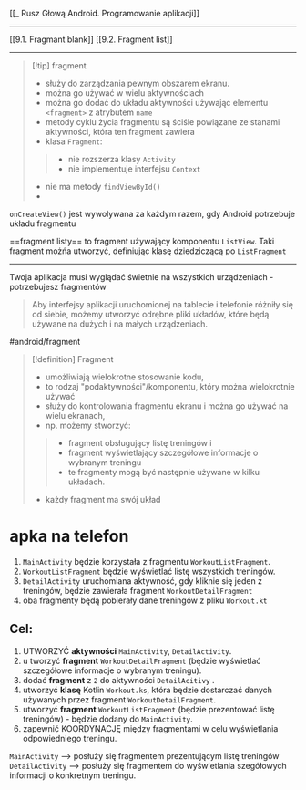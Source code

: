 [[_ Rusz Głową Android. Programowanie aplikacji]]

----

[[9.1. Fragmant blank]]
[[9.2. Fragment list]]


-----

>[!tip] fragment
> - służy do zarządzania pewnym obszarem ekranu.
> - można go używać w wielu aktywnościach
> - można go dodać do układu aktywności używając elementu `<fragment>` z atrybutem `name`
> - metody cyklu życia fragmentu są ściśle powiązane ze stanami aktywności, która ten fragment zawiera
> - klasa `Fragment`:
>> - nie rozszerza klasy `Activity`
>> - nie implementuje interfejsu `Context`
> - nie ma metody `findViewById()`
> - 

`onCreateView()` jest wywoływana za każdym razem, gdy Android potrzebuje układu fragmentu 

==fragment listy== to fragment używający komponentu `ListView`. Taki fragment możńa utworzyć, definiując klasę dziedziczącą po `ListFragment`


----

Twoja aplikacja musi wyglądać świetnie na wszystkich urządzeniach - potrzebujesz fragmentów

> Aby interfejsy aplikacji uruchomionej na tablecie i telefonie różniły się od siebie, możemy utworzyć odrębne pliki układów, które będą używane na dużych i na małych urządzeniach.

#android/fragment
>[!definition] Fragment
> - umożliwiają wielokrotne stosowanie kodu,
> - to rodzaj "podaktywności"/komponentu, który można wielokrotnie używać
> - służy do kontrolowania fragmentu ekranu i można go używać na wielu ekranach,
> - np. możemy stworzyć:
>> - fragment obsługujący listę treningów  i
>> - fragment wyświetlający szczegółowe informacje o wybranym treningu
>> - te fragmenty mogą być następnie używane w kilku układach.
>- każdy fragment ma swój układ

# apka na telefon
1. `MainActivity` będzie korzystała z fragmentu `WorkoutListFragment`.
2. `WorkoutListFragment` będzie wyświetlać listę wszystkich treningów.
3. `DetailActivity` uruchomiana aktywność, gdy kliknie się jeden z treningów, będzie zawierała fragment  `WorkoutDetailFragment`
4. oba fragmenty będą pobierały dane treningów  z pliku `Workout.kt`

## Cel:
1. UTWORZYĆ **aktywności** `MainActivity`, `DetailActivity`.
2. u tworzyć **fragment** `WorkoutDetailFragment` (będzie wyświetlać szczegółowe informacje o wybranym treningu).
3. dodać **fragment** z `2` do aktywności `DetailAcitivy` .
4. utworzyć **klasę** Kotlin `Workout.ks`, która będzie dostarczać danych używanych przez fragment `WorkoutDetailFragment`.
5. utworzyć **fragment** `WorkoutListFragment` (będzie prezentować listę treningów) - będzie dodany do `MainActivity`.
6. zapewnić KOORDYNACJĘ między fragmentami w celu wyświetlania odpowiedniego treningu.

`MainActivity` --> posłuży się fragmentem prezentującym listę treningów
`DetailActivity` --> posłuży się fragmentem do wyświetlania szegółowych informacji o konkretnym treningu.








